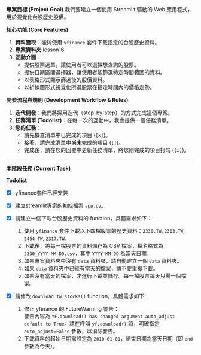 **專案目標 (Project Goal)** 我們要建立一個使用 Streamlit 驅動的 Web 應用程式，用於視覺化台股歷史股價。

**核心功能 (Core Features)**

1. **資料獲取**：能夠使用 `yfinance` 套件下載指定的台股歷史資料。
2. **專案資料夾**:lesson16
2. **互動介面**：
    - 提供股票選單，讓使用者可以選擇想查詢的股票。
    - 提供日期區間選擇器，讓使用者能篩選特定時間範圍的資料。
    - 以表格形式顯示篩選後的股價資料。
    - 以折線圖形式視覺化所選股票在指定時間內的價格走勢。

**開發流程與規則 (Development Workflow & Rules)**

1. **迭代開發**：我們將採用迭代（step-by-step）的方式完成這個專案。
2. **任務清單 (Todolist)**：在每一次的互動中，我會提供一個任務清單。
3. **您的任務**：
    - 請先檢查清單中已完成的項目 (`[x]`)。
    - 接著，請完成清單中**尚未**完成的項目 (`[]`)。
    - 完成後，請在您的回覆中更新任務清單，將您剛完成的項目打勾 (`[x]`)。

---

**本階段任務 (Current Task)**

**Todolist**
- [x] yfinance套件已經安裝
- [x] 建立streamlit專案的初始檔案 `app.py`。
- [x] 請建立一個下載台股歷史資料的 function，具體需求如下：

    1. 使用 `yfinance` 套件下載以下四檔股票的歷史資料：`2330.TW`, `2303.TW`, `2454.TW`, `2317.TW`。
    2. 下載後，將每一檔股票的資料儲存為 CSV 檔案，檔名格式為：`2330_YYYY-MM-DD.csv`，其中 `YYYY-MM-DD` 為當天日期。
    3. 如果專案資料夾中沒有 `data` 資料夾，請自動建立一個 `data` 資料夾。
    4. 如果 `data` 資料夾中已經有當天的檔案，請不要重複下載。
    5. 如果沒有當天的檔案，才進行下載並儲存。每一檔股票每天只需一個檔案。
- [x] 請修改 `download_tw_stocks()` function，具體需求如下：

    1. 修正 yfinance 的 FutureWarning 警告：  
       警告內容為 `YF.download() has changed argument auto_adjust default to True`。請在呼叫 `yf.download()` 時，明確指定 `auto_adjust=False` 參數，以消除警告。
    2. 下載資料的起始日期需設定為 `2010-01-01`，結束日期為當天日期（即 `end` 參數為今天）。